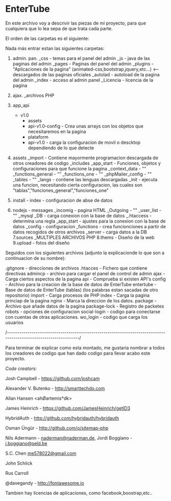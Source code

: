 # EnterTube
En este archivo voy a descrivir las piezas de mi proyecto, para que cualquiera que lo lea sepa de que trata cada parte.

El orden de las carpetas es el siguiente:

Nada más entrar estan las siguientes carpetas:

1. admin. pan.
      _css - temas para el panel del admin
      _js - java de las paginas del admin
      _pages - Paginas del panel del admin
      _plugins - "Aplicaciones de la pagina" (animated-css,bootstrap,jquery,etc...) <-- descargados de las paginas oficiales
      _autolad - autoload de la pagina del admin
      _index - acceso al admin panel
      _Licencia - licencia de la pagina
      
2. ajax.
      _archivos PHP
3. app_api
      - v1.0
        - assets
        - api-v1.0-config - Crea unas arrays con los objetos que necesitaremos en la pagina
        - plataform
        - api-v1.0 - carga la configuracion de movil o descktop dependiendo de lo que detecte
4. assets
        _import - Contiene mayormente programacion descargada de otros creadores de codigo
        _includes
               _app_start - Funciones, objetos y configuraciones para que funcione la pagina
               _context_data - ""
               _functions_general - ""
               _functions_one - ""
               _phpMailer_config - "" 
               _tables - ""
        _langs - contiene las lenguas descargadas
        _init - ejecuta una funcion, necesitando cierta configuracion, las cuales son "tablas","funciones_general","funciones_one"
        
5. install
        - index - configuracion de abse de datos
6. nodejs
         - messages
              _incomig - pagina HTML
              _Outgoing - ""
              _user_list - ""
        _mysql
              _DB - carga conexion con la base de datos
        _.htaccess - determina una regla
        _app_start - ajustes para la conexion con la base de datos
        _config - configuracion
        _functions - crea funcionciones a partir de datos recogidos de otros archivos
        _server - carga datos a la DB
7.sources
        _MULTIPLES ARCHIVOS PHP
8.thems - Diseño de la web
9.upload - fotos del diseño

Seguidos con los siguientes archivos (adjunto la explicacionde lo que son a continuacion de su nombre):

.gitgnore - direcciones de archivos
.htacces - Fichero que contiene directivas
admincp - archivo para cargar el panel de control de admin
ajax - Carga ciertos aspectos de la pagina
api - Comprueba si existen API's
config - Archivo para la creacion de la base de datos de EnterTube
entertube - Base de datos de EnterTube (tablas) (los palabras estan sacadas de otro repositorio)
import - Carga procesos de PHP
index - Carga la pagina princiap de la pagina
nginx - Marca la direccion de los datos.
package - Archivo que añade datos de la pagina
package-lock - Registro de packetes
robots - opciones de configuracion
social-login - codigo para conectarse con cuentas de otras aplicaciones.
wo_login - codigo que carga los usuarios




/-----------------------------------------------------------------------------------------------------------------/

Para terminar de explicar como esta montado, me gustaria nombrar a todos los creadores de codigo que han dado codigo para llevar acabo este proyecto.


*Code creators:*

Josh Campbell - https://github.com/joshcam

Alexander V. Butenko - http://smarttechdo.com

Allan Hansen <ahØartemis*dk>  

James Heinrich - https://github.com/JamesHeinrich/getID3 

HybridAuth - http://github.com/hybridauth/hybridauth

Osman Üngür - http://github.com/o/sitemap-php

Nils Adermann - <naderman@naderman.de>, Jordi Boggiano - <j.boggiano@seld.be>

S.C. Chen <me578022@gmail.com>

John Schlick
 
Rus Carroll

@davegandy - http://fontawesome.io

Tambien hay licencias de aplicaciones, como facebook,boostrap,etc..

